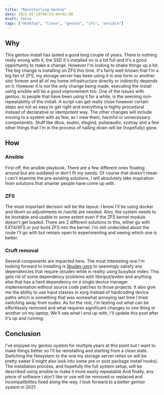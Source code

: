 ```yaml
---
title: "Reinstalling Gentoo"
date: 2021-03-10T00:54:04+02:00
draft: false
tags: ["desktop", "linux", "gentoo", "zfs", "ansible"]
---
```


## Why
This gentoo install has lasted a good long couple of years.
There is nothing really wrong with it, the SSD it's installed on is a bit full and it's a good opportunity to make a change.
However I'm looking to shake things up a bit.
The big change is installing on ZFS this time.
It's fairly well-known that I'm a big fan of ZFS, my storage server has been using it in one form or another sinc forever and all of my home infrastructure directly or indirectly depends on it.
However it is not the only change being made, executing the install using ansible will be a good improvement too.
One of the issues with gentoo, to people that have been using it for a while, is the seeming non-repeatability of the install.
A script can get really close however certain steps are not as easy to get right and everything is highly procedural instead of declarative or idempotent way.
The other changes will include moving to a system with as few, as I view them, harmful or unnecessary componenets.
Stuff like dbus, eudev, elogind, pulseaudio, systray and a few other things that I'm in the process of nailing down will be (hopefully) gone.

## How
### Ansible
First off, the ansible playbook. There are a few different ones floating around but are outdated or don't fit my needs.
Of course that doesn't mean I can't examine the pre-existing solutions, I will absolutely take inspiration from solutions that smarter people have come up with.

### ZFS
The most important decision will be the layout.
I know I'll be using docker and libvirt so adjustments to /var/lib are needed.
Also, the system needs to be bootable and usable to some extent even if the ZFS kernel module doesn't get loaded.
There are 2 different solutions to this, either go with EXT4/XFS or just build ZFS into the kernel.
I'm still undecided about the route I'll go with but remain open to experimenting and seeing which one is better.

### Cruft removal
Several components are impacted here.
The most interesting one I'm looking forward to installing is [libudev-zero](https://github.com/illiliti/libudev-zero) to seemingly satisfy any dependencies that require (e)udev while in reality using busybox mdev.
This gets rid of some dependency problems with libinput/evdev and anything else that has a hard dependency on a single device manager implementation without source code patches to those projects.
It also give me the ability to use input classes in xorg instead of hardcoding device paths which is something that was somewhat annoying last time I tried switching away from eudev.
As for the rest, I'm testing out what can be effortlessly removed and what requires significant changes to one thing or another on my laptop.
We'll see what I end up with, I'll update this post after it's up and running.

## Conclusion
I've enjoyed my gentoo system for multiple years at this point but I want to make things better so I'll be reinstalling and starting from a clean slate.
Switching the filesystem to the one my storage server relies on will be pretty sweet (I might also look into some pre or post package install hooks).
The installation process, and hopefully the full system setup, will be described using ansible to make it more easily repeatable
And finally, any piece of software I don't like or use will be removed or replaced and incompatibilites fixed along the way.
I look forward to a better gentoo system in 2021.
